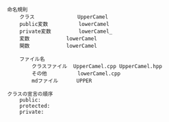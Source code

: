     命名規則
        クラス              UpperCamel
        public変数          lowerCamel
        private変数         lowerCamel_
        変数            lowerCamel
        関数            lowerCamel

        ファイル名
            クラスファイル  UpperCamel.cpp UpperCamel.hpp
            その他          lowerCamel.cpp
            mdファイル      UPPER

    クラスの宣言の順序
        public:
        protected:
        private:
